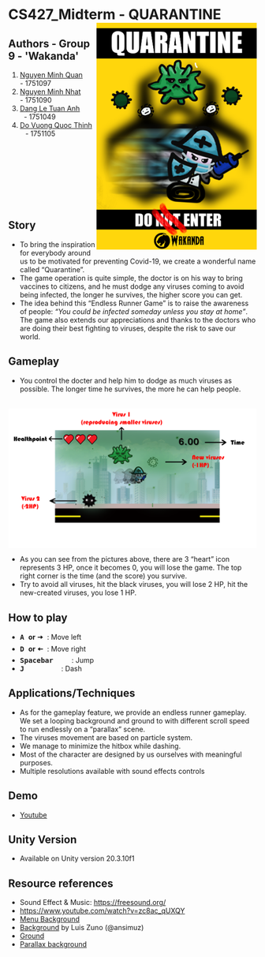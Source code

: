 # CS427_Midterm - QUARANTINE <img src="https://github.com/born99/CS427_Midterm/blob/master/Poster.png" width="325" align="right">
## Authors - Group 9 - 'Wakanda'
 1. [Nguyen Minh Quan](https://github.com/zxquan123) &emsp;&ensp; - 1751097     
 2. [Nguyen Minh Nhat](https://github.com/born99) &emsp;&ensp;&nbsp; - 1751090
 3. [Dang Le Tuan Anh](https://github.com/dangletuananh69) &emsp;&ensp;&ensp;&nbsp; - 1751049
 4. [Do Vuong Quoc Thinh](https://github.com/dvqthinh25111999) &ensp; - 1751105
 <br /><br /><br />
<br /><br /><br />
<br /><br /><br />






## Story
* To bring the inspiration for everybody around us to be motivated for preventing Covid-19, we create a wonderful name called “Quarantine”. 
* The game operation is quite simple, the doctor is on his way to bring vaccines to citizens, and he must dodge any viruses coming to avoid being infected, the longer he survives, the higher score you can get. 
* The idea behind this “Endless Runner Game” is to raise the awareness of people: _“You could be infected someday unless you stay at home”_. The game also extends our appreciations and thanks to the doctors who are doing their best fighting to viruses, despite the risk to save our world.

## Gameplay

* You control the docter and help him to dodge as much viruses as possible. The longer time he survives, the more he can help people.
<br />
<img src="https://github.com/born99/CS427_Midterm/blob/master/Gameplay.png" width="960" align="center">

* As you can see from the pictures above, there are 3 “heart” icon represents 3 HP, once it becomes 0, you will lose the game.
The top right corner is the time (and the score) you survive.
* Try to avoid all viruses, hit the black viruses, you will lose 2 HP, hit the new-created viruses, you lose 1 HP.


## How to play
* <kbd> **A** </kbd> __or__ <kbd> **🠦** </kbd>   : Move left
* <kbd> **D** </kbd> __or__ <kbd> **🠤** </kbd>     : Move right
* <kbd>	**Spacebar** </kbd>&emsp;&nbsp;&ensp;        : Jump
* <kbd> **J** </kbd>&emsp;&emsp;&emsp;&emsp;&ensp;   : Dash

## Applications/Techniques
* As for the gameplay feature, we provide an endless runner gameplay. We set a looping background and ground to with different scroll speed to run endlessly on a “parallax” scene.
* The viruses movement are based on particle system.
* We manage to minimize the hitbox while dashing.
* Most of the character are designed by us ourselves with meaningful purposes.
* Multiple resolutions available with sound effects controls

## Demo 
* [Youtube](https://www.youtube.com/watch?v=jn3pMAl4tV0)

## Unity Version
* Available on Unity version 20.3.10f1

## Resource references
* Sound Effect & Music: https://freesound.org/ 
* https://www.youtube.com/watch?v=zc8ac_qUXQY
* [Menu Background](https://www.freepik.com/free-vector/silhouette-skyline-illustration_3786396.htm)
* [Background](https://www.patreon.com/ansimuz) by Luis Zuno (@ansimuz)
* [Ground](https://www.pinterest.com/)
* [Parallax background](https://www.youtube.com/watch?v=zit45k6CUMk)

